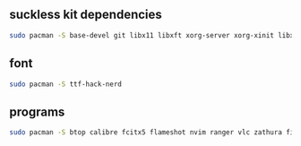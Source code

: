 
## suckless kit dependencies

```bash
sudo pacman -S base-devel git libx11 libxft xorg-server xorg-xinit libxinerama
```

## font

```bash
sudo pacman -S ttf-hack-nerd
```

## programs

```bash
sudo pacman -S btop calibre fcitx5 flameshot nvim ranger vlc zathura fish firefox feh
```
